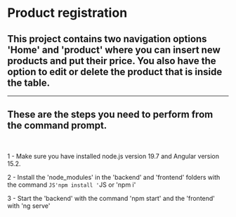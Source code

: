 # Product registration   


## This project contains two navigation options 'Home' and 'product' where you can insert new products and put their price. You also have the option to edit or delete the product that is inside the table.


---
## These are the steps you need to perform from the command prompt. 
<br>


1 -  Make sure you have installed node.js version 19.7 and Angular version 15.2.

2 - Install the 'node_modules' in the 'backend' and 'frontend' folders with the command 
```JS'npm install '```JS 
or 'npm i'

3 - Start the 'backend' with the command 'npm start' 
and the 'frontend' with 'ng serve'

